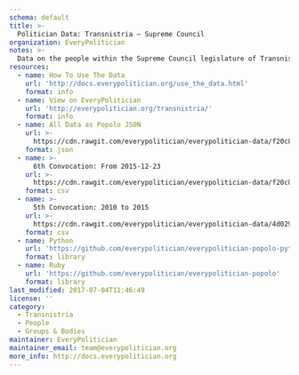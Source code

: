 ```yaml
---
schema: default
title: >-
  Politician Data: Transnistria — Supreme Council
organization: EveryPolitician
notes: >-
  Data on the people within the Supreme Council legislature of Transnistria.
resources:
  - name: How To Use The Data
    url: 'http://docs.everypolitician.org/use_the_data.html'
    format: info
  - name: View on EveryPolitician
    url: 'http://everypolitician.org/transnistria/'
    format: info
  - name: All Data as Popolo JSON
    url: >-
      https://cdn.rawgit.com/everypolitician/everypolitician-data/f20c8315fb5abd98100b63bfde9a02391a2cd5ed/data/Transnistria/Supreme_Council/ep-popolo-v1.0.json
    format: json
  - name: >-
      6th Convocation: From 2015-12-23
    url: >-
      https://cdn.rawgit.com/everypolitician/everypolitician-data/f20c8315fb5abd98100b63bfde9a02391a2cd5ed/data/Transnistria/Supreme_Council/term-6.csv
    format: csv
  - name: >-
      5th Convocation: 2010 to 2015
    url: >-
      https://cdn.rawgit.com/everypolitician/everypolitician-data/4d0298d2f27a0964ecb092dfedfe35b2700fcbd0/data/Transnistria/Supreme_Council/term-5.csv
    format: csv
  - name: Python
    url: 'https://github.com/everypolitician/everypolitician-popolo-python'
    format: library
  - name: Ruby
    url: 'https://github.com/everypolitician/everypolitician-popolo'
    format: library
last_modified: 2017-07-04T11:46:49
license: ''
category:
  - Transnistria
  - People
  - Groups & Bodies
maintainer: EveryPolitician
maintainer_email: team@everypolitician.org
more_info: http://docs.everypolitician.org
---
```

